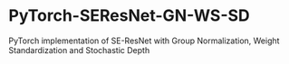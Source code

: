# PyTorch-SEResNet-GN-WS-SD
PyTorch implementation of SE-ResNet with Group Normalization, Weight Standardization and Stochastic Depth
